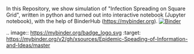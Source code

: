 In this Repository, we show simulation of "Infection Spreading on Square Grid", written in python and turned out into interactive 
notebook (Jupyter notebook), with the help of BinderHub (https://mybinder.org). 
[![Binder](https://mybinder.org/badge_logo.svg)](https://mybinder.org/v2/gh/xsources/Epidemic-Speading-of-Information-and-Ideas/master)

.. image:: https://mybinder.org/badge_logo.svg
 :target: https://mybinder.org/v2/gh/xsources/Epidemic-Speading-of-Information-and-Ideas/master
